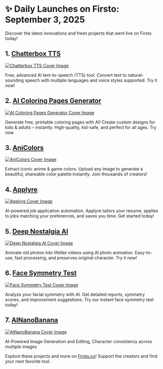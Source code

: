 # ✨ Daily Launches on Firsto: September 3, 2025

Discover the latest innovations and fresh projects that went live on Firsto today!

## 1. [Chatterbox TTS](https://firsto.co/projects/chatterbox-tts)

[![Chatterbox TTS Cover Image](https://607255gt6f.ufs.sh/f/ViZtN9dvJxPtn9BaHP3EmxpizkIOteZqSrwVMdQv7bnlDXNT)](https://firsto.co/projects/chatterbox-tts)

 Free, advanced AI text-to-speech (TTS) tool.  Convert text to natural-sounding speech with multiple languages and voice styles supported. Try it now!



## 2. [AI Coloring Pages Generator](https://firsto.co/projects/ai-coloring-pages-generator)

[![AI Coloring Pages Generator Cover Image](https://607255gt6f.ufs.sh/f/ViZtN9dvJxPtQohC8SNHW9egfAnS2ZtE6DrJ5xUhm4KRv3kC)](https://firsto.co/projects/ai-coloring-pages-generator)

 Generate free, printable coloring pages with AI! Create custom designs for kids & adults – instantly.  High-quality, kid-safe, and perfect for all ages. Try now



## 3. [AniColors](https://firsto.co/projects/anicolors)

[![AniColors Cover Image](https://607255gt6f.ufs.sh/f/ViZtN9dvJxPt8hVj2KvqmbPE7L35Tzx1uCiRsWFclfnyXBHM)](https://firsto.co/projects/anicolors)

 Extract iconic anime & game colors. Upload any image to generate a beautiful, shareable color palette instantly. Join thousands of creators!



## 4. [Applyre](https://firsto.co/projects/applyre-ai)

[![Applyre Cover Image](https://607255gt6f.ufs.sh/f/ViZtN9dvJxPtV0KT2LvdvJxPtmHw8f3QhALdCIrFu0pG7TNy)](https://firsto.co/projects/applyre-ai)

 AI-powered job application automation. Applyre tailors your resume, applies to jobs matching your preferences, and saves you time. Get started today!



## 5. [Deep Nostalgia AI](https://firsto.co/projects/deep-nostalgia-ai)

[![Deep Nostalgia AI Cover Image](https://deep-nostalgia-ai.com/opengraph-image.png)](https://firsto.co/projects/deep-nostalgia-ai)

 Animate old photos into lifelike videos using AI photo animation.  Easy-to-use, fast processing, and preserves original character. Try it now!



## 6. [Face Symmetry Test](https://firsto.co/projects/face-symmetry-test)

[![Face Symmetry Test Cover Image](https://607255gt6f.ufs.sh/f/ViZtN9dvJxPtR7AS7MHxh3QudU68iJNCsg4OfWyTonb9rjR1)](https://firsto.co/projects/face-symmetry-test)

 Analyze your facial symmetry with AI. Get detailed reports, symmetry scores, and improvement suggestions. Try our instant face symmetry test today!



## 7. [AINanoBanana](https://firsto.co/projects/ainanobanana)

[![AINanoBanana Cover Image](https://607255gt6f.ufs.sh/f/ViZtN9dvJxPtYnIBOsru74fxBGnI2OWyKXtaLsCUpbA1idcN)](https://firsto.co/projects/ainanobanana)

 AI-Powered Image Generation and Editing, Character consistency across multiple images




Explore these projects and more on [Firsto.co](https://firsto.co)! Support the creators and find your next favorite tool.
